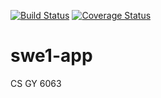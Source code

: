 
[![Build Status](https://travis-ci.com/gsavitha/swe1-app.svg?branch=main)](https://travis-ci.com/gsavitha/swe1-app) [![Coverage Status](https://coveralls.io/repos/github/gsavitha/swe1-app/badge.svg?branch=main)](https://coveralls.io/github/gsavitha/swe1-app?branch=main)


# swe1-app
CS GY 6063 
